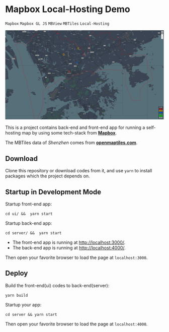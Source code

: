 # Mapbox Local-Hosting Demo

`Mapbox` `Mapbox GL JS` `MBView` `MBTiles` `Local-Hosting`

![Running Result](./demo.png)

This is a project contains back-end and front-end app for running a self-hosting map by using some tech-stack from **[Mapbox](https://www.mapbox.com/)**.

The MBTiles data of _Shenzhen_ comes from **[openmaptiles.com](https://openmaptiles.com/)**.

## Download 

Clone this repository or download codes from it, and use `yarn` to install packages which the project depends on.

## Startup in Development Mode

Startup front-end app:

~~~
cd ui/ &&  yarn start
~~~

Startup back-end app:

~~~
cd server/ &&  yarn start
~~~

* The front-end app is running at <http://localhost:3000/>.
* The back-end app is running at <http://localhost:4000/>.

Then open your favorite browser to load the page at `localhost:3000`.

## Deploy

Build the front-end(ui) codes to back-end(server):

~~~
yarn build
~~~

Startup your app:

~~~
cd server && yarn start
~~~

Then open your favorite browser to load the page at `localhost:4000`.